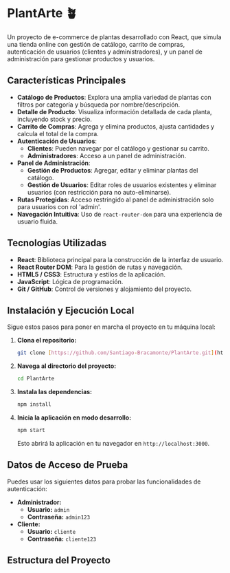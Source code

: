 # PlantArte 🪴

Un proyecto de e-commerce de plantas desarrollado con React, que simula una tienda online con gestión de catálogo, carrito de compras, autenticación de usuarios (clientes y administradores), y un panel de administración para gestionar productos y usuarios.

## Características Principales

-   **Catálogo de Productos**: Explora una amplia variedad de plantas con filtros por categoría y búsqueda por nombre/descripción.
-   **Detalle de Producto**: Visualiza información detallada de cada planta, incluyendo stock y precio.
-   **Carrito de Compras**: Agrega y elimina productos, ajusta cantidades y calcula el total de la compra.
-   **Autenticación de Usuarios**:
    -   **Clientes**: Pueden navegar por el catálogo y gestionar su carrito.
    -   **Administradores**: Acceso a un panel de administración.
-   **Panel de Administración**:
    -   **Gestión de Productos**: Agregar, editar y eliminar plantas del catálogo.
    -   **Gestión de Usuarios**: Editar roles de usuarios existentes y eliminar usuarios (con restricción para no auto-eliminarse).
-   **Rutas Protegidas**: Acceso restringido al panel de administración solo para usuarios con rol 'admin'.
-   **Navegación Intuitiva**: Uso de `react-router-dom` para una experiencia de usuario fluida.

## Tecnologías Utilizadas

-   **React**: Biblioteca principal para la construcción de la interfaz de usuario.
-   **React Router DOM**: Para la gestión de rutas y navegación.
-   **HTML5 / CSS3**: Estructura y estilos de la aplicación.
-   **JavaScript**: Lógica de programación.
-   **Git / GitHub**: Control de versiones y alojamiento del proyecto.

## Instalación y Ejecución Local

Sigue estos pasos para poner en marcha el proyecto en tu máquina local:

1.  **Clona el repositorio:**
    ```bash
    git clone [https://github.com/Santiago-Bracamonte/PlantArte.git](https://github.com/Santiago-Bracamonte/PlantArte.git)
    ```
2.  **Navega al directorio del proyecto:**
    ```bash
    cd PlantArte
    ```
3.  **Instala las dependencias:**
    ```bash
    npm install
    ```
4.  **Inicia la aplicación en modo desarrollo:**
    ```bash
    npm start
    ```
    Esto abrirá la aplicación en tu navegador en `http://localhost:3000`.

## Datos de Acceso de Prueba

Puedes usar los siguientes datos para probar las funcionalidades de autenticación:

-   **Administrador:**
    -   **Usuario:** `admin`
    -   **Contraseña:** `admin123`
-   **Cliente:**
    -   **Usuario:** `cliente`
    -   **Contraseña:** `cliente123`

## Estructura del Proyecto
